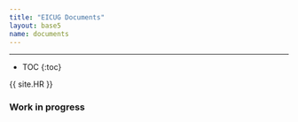 ```yaml
---
title: "EICUG Documents"
layout: base5
name: documents
---
```


---

* TOC
{:toc}

{{ site.HR }}

### Work in progress
